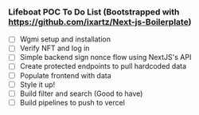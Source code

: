 ### Lifeboat POC To Do List (Bootstrapped with https://github.com/ixartz/Next-js-Boilerplate)

- [ ] Wgmi setup and installation
- [ ] Verify NFT and log in
- [ ] Simple backend sign nonce flow using NextJS's API 
- [ ] Create protected endpoints to pull hardcoded data
- [ ] Populate frontend with data
- [ ] Style it up!
- [ ] Build filter and search (Good to have)
- [ ] Build pipelines to push to vercel 